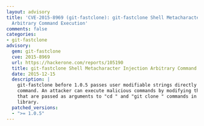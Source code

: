 ```yaml
---
layout: advisory
title: 'CVE-2015-8969 (git-fastclone): git-fastclone Shell Metacharacter Injection
  Arbitrary Command Execution'
comments: false
categories:
- git-fastclone
advisory:
  gem: git-fastclone
  cve: 2015-8969
  url: https://hackerone.com/reports/105190
  title: git-fastclone Shell Metacharacter Injection Arbitrary Command Execution
  date: 2015-12-15
  description: |
    git-fastclone before 1.0.5 passes user modifiable strings directly to a shell
    command. An attacker can execute malicious commands by modifying the strings
    that are passed as arguments to "cd " and "git clone " commands in the
    library.
  patched_versions:
  - ">= 1.0.5"
---
```

